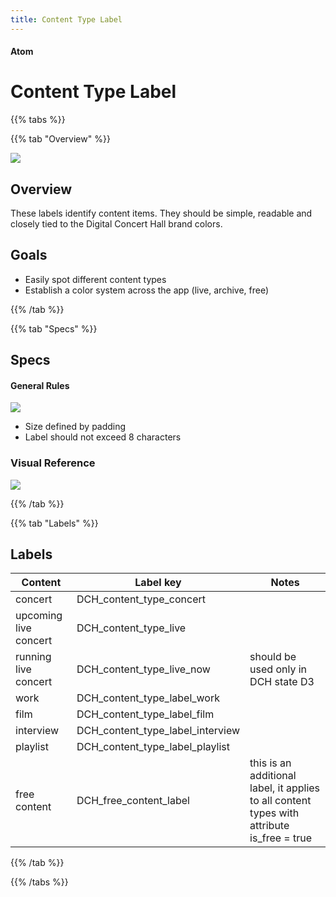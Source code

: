 ```yaml
---
title: Content Type Label
---
```


#### Atom

# Content Type Label

{{% tabs %}}

{{% tab "Overview" %}}

![](/images/atoms/content-type-label/variants.png)

## Overview

These labels identify content items. They should be simple, readable and closely tied to the Digital Concert Hall brand colors.

## Goals

* Easily spot different content types
* Establish a color system across the app (live, archive, free)

{{% /tab %}}

{{% tab "Specs" %}}

## Specs

#### General Rules

![](/images/atoms/content-type-label/breakdown.png)

* Size defined by padding
* Label should not exceed 8 characters


### Visual Reference

[![](/images/atoms/content-type-label/variants.png)](http://zpl.io/a3xokRd)

{{% /tab %}}

{{% tab "Labels" %}}

## Labels

| Content               | Label key                        | Notes                                                        |
| --------------------- | -------------------------------- | ------------------------------------------------------------ |
| concert               | DCH_content_type_concert         |                                                              |
| upcoming live concert | DCH_content_type_live            |                                                              |
| running live concert  | DCH_content_type_live_now        | should be used only in DCH state D3                          |
| work                  | DCH_content_type_label_work      |                                                              |
| film                  | DCH_content_type_label_film      |                                                              |
| interview             | DCH_content_type_label_interview |                                                              |
| playlist              | DCH_content_type_label_playlist  |                                                              |
| free content          | DCH_free_content_label           | this is an additional label, it applies to all content types with attribute is_free = true |

{{% /tab %}}

{{% /tabs %}}
